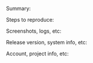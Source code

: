 Summary:

Steps to reproduce:

Screenshots, logs, etc:

Release version, system info, etc:

Account, project info, etc:
